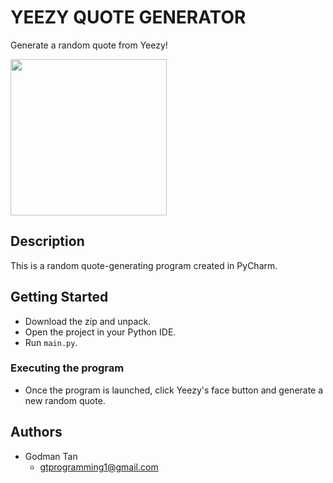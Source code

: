 # YEEZY QUOTE GENERATOR  

Generate a random quote from Yeezy!

<img src="" width="250" />

## Description

This is a random quote-generating program created in PyCharm.

## Getting Started

* Download the zip and unpack.
* Open the project in your Python IDE.
* Run `main.py`.

### Executing the program

* Once the program is launched, click Yeezy's face button and generate a new random quote.

## Authors

* Godman Tan
  * gtprogramming1@gmail.com
